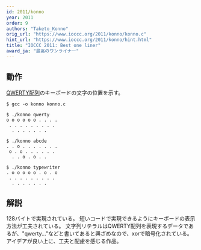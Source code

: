 ```yaml
---
id: 2011/konno
year: 2011
order: 9
authors: "Taketo_Konno"
orig_url: "https://www.ioccc.org/2011/konno/konno.c"
hint_url: "https://www.ioccc.org/2011/konno/hint.html"
title: "IOCCC 2011: Best one liner"
award_ja: "最高のワンライナー"
---
```


## 動作

[QWERTY配列](https://ja.wikipedia.org/wiki/QWERTY%E9%85%8D%E5%88%97)のキーボードの文字の位置を示す。

```
$ gcc -o konno konno.c

$ ./konno qwerty
o o o o o o . . . .
 . . . . . . . . .
  . . . . . . .

$ ./konno abcde
. . o . . . . . . .
 o . o . . . . . .
  . . o . o . .

$ ./konno typewriter
. o o o o o . o . o
 . . . . . . . . .
  . . . . . . .
```

## 解説

128バイトで実現されている。
短いコードで実現できるようにキーボードの表示方法が工夫されている。
文字列リテラルはQWERTY配列を表現するデータであるが、"qwerty..."などと書いてあると興ざめなので、xorで暗号化されている。
アイデアが良い上に、工夫と配慮を感じる作品。
